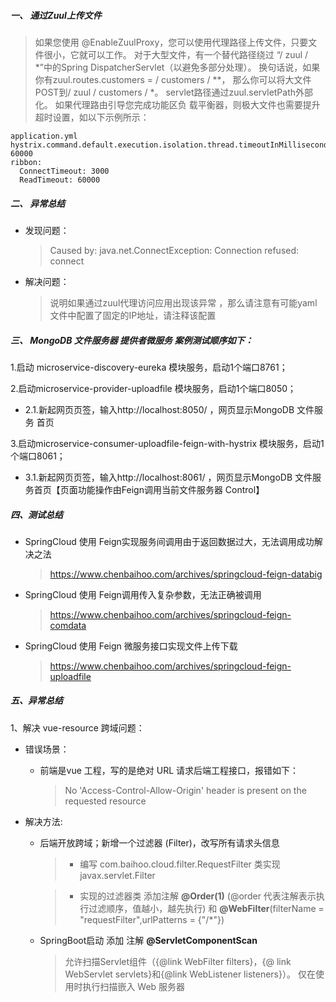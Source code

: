 ##### 一、 通过Zuul上传文件

> 如果您使用 @EnableZuulProxy，您可以使用代理路径上传文件，只要文件很小，它就可以工作。 对于大型文件，有一个替代路径绕过
>“/ zuul / *”中的Spring DispatcherServlet（以避免多部分处理）。 换句话说，如果你有zuul.routes.customers = / customers / **，
> 那么你可以将大文件POST到/ zuul / customers / *。 servlet路径通过zuul.servletPath外部化。 如果代理路由引导您完成功能区负
> 载平衡器，则极大文件也需要提升超时设置，如以下示例所示：

```
application.yml
hystrix.command.default.execution.isolation.thread.timeoutInMilliseconds: 60000
ribbon:
  ConnectTimeout: 3000
  ReadTimeout: 60000
```

##### 二、 异常总结
* 发现问题：
    > Caused by: java.net.ConnectException: Connection refused: connect
* 解决问题：
    > 说明如果通过zuul代理访问应用出现该异常 ，那么请注意有可能yaml文件中配置了固定的IP地址，请注释该配置
    
##### 三、 MongoDB 文件服务器 提供者微服务 案例测试顺序如下：
1.启动 microservice-discovery-eureka 模块服务，启动1个端口8761；

2.启动microservice-provider-uploadfile 模块服务，启动1个端口8050；
  + 2.1.新起网页页签，输入http://localhost:8050/ ，网页显示MongoDB 文件服务 首页
  
3.启动microservice-consumer-uploadfile-feign-with-hystrix 模块服务，启动1个端口8061；
  + 3.1.新起网页页签，输入http://localhost:8061/ ，网页显示MongoDB 文件服务首页【页面功能操作由Feign调用当前文件服务器
  Control】
  
##### 四、测试总结
* SpringCloud 使用 Feign实现服务间调用由于返回数据过大，无法调用成功解决之法
    > https://www.chenbaihoo.com/archives/springcloud-feign-databig
* SpringCloud 使用 Feign调用传入复杂参数，无法正确被调用
    > https://www.chenbaihoo.com/archives/springcloud-feign-comdata
* SpringCloud 使用 Feign 微服务接口实现文件上传下载
    > https://www.chenbaihoo.com/archives/springcloud-feign-uploadfile
    
##### 五、异常总结
1、解决 vue-resource 跨域问题：
  + 错误场景：
    - 前端是vue 工程，写的是绝对 URL 请求后端工程接口，报错如下：
      > No 'Access-Control-Allow-Origin' header is present on the requested resource
    
  + 解决方法:
    - 后端开放跨域；新增一个过滤器 (Filter)，改写所有请求头信息
      > - 编写 com.baihoo.cloud.filter.RequestFilter 类实现 javax.servlet.Filter
      
      > - 实现的过滤器类 添加注解 **@Order(1)** (@order 代表注解表示执行过滤顺序，值越小，越先执行) 和
     **@WebFilter**(filterName = "requestFilter",urlPatterns = {"/*"})
    - SpringBoot启动 添加 注解 **@ServletComponentScan**
      > 允许扫描Servlet组件（{@link WebFilter filters}，{@ link WebServlet servlets}和{@link WebListener listeners}）。
       仅在使用时执行扫描嵌入 Web 服务器